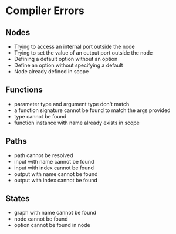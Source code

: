 # Compiler Errors

## Nodes

* Trying to access an internal port outside the node
* Trying to set the value of an output port outside the node
* Defining a default option without an option
* Define an option without specifying a default
* Node already defined in scope

## Functions

* parameter type and argument type don't match
* a function signature cannot be found to match the args provided
* type cannot be found
* function instance with name already exists in scope

## Paths
* path cannot be resolved
* input with name cannot be found
* input with index cannot be found
* output with name cannot be found
* output with index cannot be found

## States
* graph with name cannot be found
* node cannot be found
* option cannot be found in node